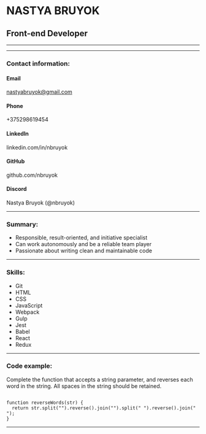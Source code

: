# **NASTYA BRUYOK** 
## **Front-end Developer**
-----------------------------
-----------------------------

### **Contact information:**
#### **Email**
nastyabruyok@gmail.com

#### **Phone**
+375298619454

#### **LinkedIn**
linkedin.com/in/nbruyok

#### **GitHub**
github.com/nbruyok

#### **Discord**
Nastya Bruyok (@nbruyok)

-----------------------------

### **Summary:**
 - Responsible, result-oriented, and initiative specialist 
 - Can work autonomously and be a reliable team player
 - Passionate about writing clean and maintainable code

-----------------------------

### **Skills:**

- Git
- HTML
- CSS
- JavaScript
- Webpack
- Gulp
- Jest
- Babel
- React
- Redux

-----------------------------
### **Code example:**
Complete the function that accepts a string parameter, and reverses each word in the string. All spaces in the string should be retained.
```

function reverseWords(str) {
  return str.split("").reverse().join("").split(" ").reverse().join(" ");
}

```
-----------------------------




